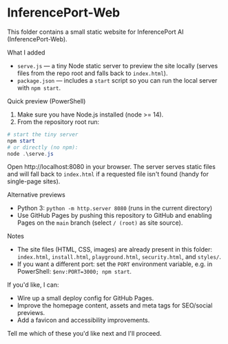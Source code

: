 # InferencePort-Web

This folder contains a small static website for InferencePort AI (InferencePort-Web).

What I added
- `serve.js` — a tiny Node static server to preview the site locally (serves files from the repo root and falls back to `index.html`).
- `package.json` — includes a `start` script so you can run the local server with `npm start`.

Quick preview (PowerShell)

1. Make sure you have Node.js installed (node >= 14).
2. From the repository root run:

```powershell
# start the tiny server
npm start
# or directly (no npm):
node .\serve.js
```

Open http://localhost:8080 in your browser. The server serves static files and will fall back to `index.html` if a requested file isn't found (handy for single-page sites).

Alternative previews
- Python 3: `python -m http.server 8080` (runs in the current directory)
- Use GitHub Pages by pushing this repository to GitHub and enabling Pages on the `main` branch (select `/ (root)` as site source).

Notes
- The site files (HTML, CSS, images) are already present in this folder: `index.html`, `install.html`, `playground.html`, `security.html`, and `styles/`.
- If you want a different port: set the `PORT` environment variable, e.g. in PowerShell: `$env:PORT=3000; npm start`.

If you'd like, I can:
- Wire up a small deploy config for GitHub Pages.
- Improve the homepage content, assets and meta tags for SEO/social previews.
- Add a favicon and accessibility improvements.

Tell me which of these you'd like next and I'll proceed.
